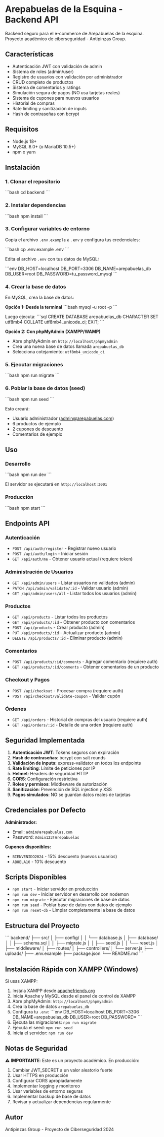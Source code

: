 # Arepabuelas de la Esquina - Backend API

Backend seguro para el e-commerce de Arepabuelas de la esquina. Proyecto académico de ciberseguridad - Antipinzas Group.

## Características

- Autenticación JWT con validación de admin
- Sistema de roles (admin/user)
- Registro de usuarios con validación por administrador
- CRUD completo de productos
- Sistema de comentarios y ratings
- Simulación segura de pagos (NO usa tarjetas reales)
- Sistema de cupones para nuevos usuarios
- Historial de compras
- Rate limiting y sanitización de inputs
- Hash de contraseñas con bcrypt

## Requisitos

- Node.js 18+
- MySQL 8.0+ (o MariaDB 10.5+)
- npm o yarn

## Instalación

### 1. Clonar el repositorio

\`\`\`bash
cd backend
\`\`\`

### 2. Instalar dependencias

\`\`\`bash
npm install
\`\`\`

### 3. Configurar variables de entorno

Copia el archivo `.env.example` a `.env` y configura tus credenciales:

\`\`\`bash
cp .env.example .env
\`\`\`

Edita el archivo `.env` con tus datos de MySQL:

\`\`\`env
DB_HOST=localhost
DB_PORT=3306
DB_NAME=arepabuelas_db
DB_USER=root
DB_PASSWORD=tu_password_mysql
\`\`\`

### 4. Crear la base de datos

En MySQL, crea la base de datos:

**Opción 1: Desde la terminal**
\`\`\`bash
mysql -u root -p
\`\`\`

Luego ejecuta:
\`\`\`sql
CREATE DATABASE arepabuelas_db CHARACTER SET utf8mb4 COLLATE utf8mb4_unicode_ci;
EXIT;
\`\`\`

**Opción 2: Con phpMyAdmin (XAMPP/WAMP)**
- Abre phpMyAdmin en `http://localhost/phpmyadmin`
- Crea una nueva base de datos llamada `arepabuelas_db`
- Selecciona cotejamiento: `utf8mb4_unicode_ci`

### 5. Ejecutar migraciones

\`\`\`bash
npm run migrate
\`\`\`

### 6. Poblar la base de datos (seed)

\`\`\`bash
npm run seed
\`\`\`

Esto creará:
- Usuario administrador (admin@arepabuelas.com)
- 6 productos de ejemplo
- 2 cupones de descuento
- Comentarios de ejemplo

## Uso

### Desarrollo

\`\`\`bash
npm run dev
\`\`\`

El servidor se ejecutará en `http://localhost:3001`

### Producción

\`\`\`bash
npm start
\`\`\`

## Endpoints API

### Autenticación

- `POST /api/auth/register` - Registrar nuevo usuario
- `POST /api/auth/login` - Iniciar sesión
- `GET /api/auth/me` - Obtener usuario actual (requiere token)

### Administración de Usuarios

- `GET /api/admin/users` - Listar usuarios no validados (admin)
- `PATCH /api/admin/validate/:id` - Validar usuario (admin)
- `GET /api/admin/users/all` - Listar todos los usuarios (admin)

### Productos

- `GET /api/products` - Listar todos los productos
- `GET /api/products/:id` - Obtener producto con comentarios
- `POST /api/products` - Crear producto (admin)
- `PUT /api/products/:id` - Actualizar producto (admin)
- `DELETE /api/products/:id` - Eliminar producto (admin)

### Comentarios

- `POST /api/products/:id/comments` - Agregar comentario (requiere auth)
- `GET /api/products/:id/comments` - Obtener comentarios de un producto

### Checkout y Pagos

- `POST /api/checkout` - Procesar compra (requiere auth)
- `POST /api/checkout/validate-coupon` - Validar cupón

### Órdenes

- `GET /api/orders` - Historial de compras del usuario (requiere auth)
- `GET /api/orders/:id` - Detalle de una orden (requiere auth)

## Seguridad Implementada

1. **Autenticación JWT**: Tokens seguros con expiración
2. **Hash de contraseñas**: bcrypt con salt rounds
3. **Validación de inputs**: express-validator en todos los endpoints
4. **Rate limiting**: Límite de peticiones por IP
5. **Helmet**: Headers de seguridad HTTP
6. **CORS**: Configuración restrictiva
7. **Roles y permisos**: Middleware de autorización
8. **Sanitización**: Prevención de SQL injection y XSS
9. **Pagos simulados**: NO se guardan datos reales de tarjetas

## Credenciales por Defecto

**Administrador:**
- Email: `admin@arepabuelas.com`
- Password: `Admin123!Arepabuelas`

**Cupones disponibles:**
- `BIENVENIDO2024` - 15% descuento (nuevos usuarios)
- `ABUELA10` - 10% descuento

## Scripts Disponibles

- `npm start` - Iniciar servidor en producción
- `npm run dev` - Iniciar servidor en desarrollo con nodemon
- `npm run migrate` - Ejecutar migraciones de base de datos
- `npm run seed` - Poblar base de datos con datos de ejemplo
- `npm run reset-db` - Limpiar completamente la base de datos

## Estructura del Proyecto

\`\`\`
backend/
├── src/
│   ├── config/
│   │   └── database.js
│   ├── database/
│   │   ├── schema.sql
│   │   ├── migrate.js
│   │   ├── seed.js
│   │   └── reset.js
│   ├── middleware/
│   ├── routes/
│   ├── controllers/
│   └── server.js
├── uploads/
├── .env.example
├── package.json
└── README.md
\`\`\`

## Instalación Rápida con XAMPP (Windows)

Si usas XAMPP:

1. Instala XAMPP desde [apachefriends.org](https://www.apachefriends.org/)
2. Inicia Apache y MySQL desde el panel de control de XAMPP
3. Abre phpMyAdmin: `http://localhost/phpmyadmin`
4. Crea la base de datos `arepabuelas_db`
5. Configura tu `.env`:
   \`\`\`env
   DB_HOST=localhost
   DB_PORT=3306
   DB_NAME=arepabuelas_db
   DB_USER=root
   DB_PASSWORD=
   \`\`\`
6. Ejecuta las migraciones: `npm run migrate`
7. Ejecuta el seed: `npm run seed`
8. Inicia el servidor: `npm run dev`

## Notas de Seguridad

⚠️ **IMPORTANTE**: Este es un proyecto académico. En producción:

1. Cambiar JWT_SECRET a un valor aleatorio fuerte
2. Usar HTTPS en producción
3. Configurar CORS apropiadamente
4. Implementar logging y monitoreo
5. Usar variables de entorno seguras
6. Implementar backup de base de datos
7. Revisar y actualizar dependencias regularmente

## Autor

Antipinzas Group - Proyecto de Ciberseguridad 2024

